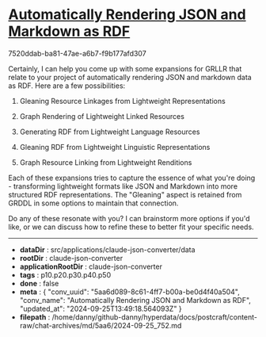 # [Automatically Rendering JSON and Markdown as RDF](https://claude.ai/chat/5aa6d089-8c61-4ff7-b00a-be0d4f40a504)

7520ddab-ba81-47ae-a6b7-f9b177afd307

 Certainly, I can help you come up with some expansions for GRLLR that relate to your project of automatically rendering JSON and markdown data as RDF. Here are a few possibilities:

1. Gleaning Resource Linkages from Lightweight Representations

2. Graph Rendering of Lightweight Linked Resources

3. Generating RDF from Lightweight Language Resources

4. Gleaning RDF from Lightweight Linguistic Representations

5. Graph Resource Linking from Lightweight Renditions

Each of these expansions tries to capture the essence of what you're doing - transforming lightweight formats like JSON and Markdown into more structured RDF representations. The "Gleaning" aspect is retained from GRDDL in some options to maintain that connection.

Do any of these resonate with you? I can brainstorm more options if you'd like, or we can discuss how to refine these to better fit your specific needs.

---

* **dataDir** : src/applications/claude-json-converter/data
* **rootDir** : claude-json-converter
* **applicationRootDir** : claude-json-converter
* **tags** : p10.p20.p30.p40.p50
* **done** : false
* **meta** : {
  "conv_uuid": "5aa6d089-8c61-4ff7-b00a-be0d4f40a504",
  "conv_name": "Automatically Rendering JSON and Markdown as RDF",
  "updated_at": "2024-09-25T13:49:18.564093Z"
}
* **filepath** : /home/danny/github-danny/hyperdata/docs/postcraft/content-raw/chat-archives/md/5aa6/2024-09-25_752.md